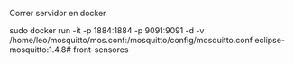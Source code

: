 Correr servidor en docker

sudo docker run -it -p 1884:1884 -p 9091:9091 -d -v /home/leo/mosquitto/mos.conf:/mosquitto/config/mosquitto.conf eclipse-mosquitto:1.4.8# front-sensores
